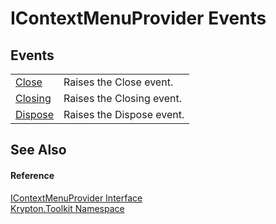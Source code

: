 # IContextMenuProvider Events




## Events
<table>
<tr>
<td><a href="be4968cf-32ad-0954-2413-d33030d71a55.md">Close</a></td>
<td>Raises the Close event.</td></tr>
<tr>
<td><a href="32be3a01-9b3e-bdc2-ab3d-f804c167f53a.md">Closing</a></td>
<td>Raises the Closing event.</td></tr>
<tr>
<td><a href="a3845604-5433-3c6b-62fd-68e7b599d1c4.md">Dispose</a></td>
<td>Raises the Dispose event.</td></tr>
</table>

## See Also


#### Reference
<a href="169231ea-b03a-bb4a-0d84-38bca06f5a4d.md">IContextMenuProvider Interface</a>  
<a href="79d2eac2-21f4-54ff-7552-b20c33c30600.md">Krypton.Toolkit Namespace</a>  
